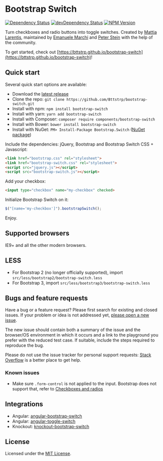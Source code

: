 # Bootstrap Switch
[![Dependency Status](https://david-dm.org/Bttstrp/bootstrap-switch.svg?style=flat)](https://david-dm.org/Bttstrp/bootstrap-switch)
[![devDependency Status](https://david-dm.org/Bttstrp/bootstrap-switch/dev-status.svg?style=flat)](https://david-dm.org/Bttstrp/bootstrap-switch#info=devDependencies)
[![NPM Version](http://img.shields.io/npm/v/bootstrap-switch.svg?style=flat)](https://www.npmjs.org/)

Turn checkboxes and radio buttons into toggle switches. Created by [Mattia Larentis](http://github.com/nostalgiaz), maintained by [Emanuele Marchi](http://github.com/lostcrew) and [Peter Stein](http://www.bdmdesign.org) with the help of the community.

To get started, check out [https://bttstrp.github.io/bootstrap-switch](https://bttstrp.github.io/bootstrap-switch)!

## Quick start

Several quick start options are available:

- Download the [latest release](https://github.com/Bttstrp/bootstrap-switch/releases/latest)
- Clone the repo: `git clone https://github.com/Bttstrp/bootstrap-switch.git`
- Install with npm: `npm install bootstrap-switch`
- Install with yarn: `yarn add bootstrap-switch`
- Install with Composer: `composer require components/bootstrap-switch`
- Install with Bower: `bower install bootstrap-switch`
- Install with NuGet: `PM> Install-Package Bootstrap.Switch` ([NuGet package](https://github.com/blachniet/bootstrap-switch-nuget))

Include the dependencies: jQuery, Bootstrap and Bootstrap Switch CSS + Javascript:

``` html
<link href="bootstrap.css" rel="stylesheet">
<link href="bootstrap-switch.css" rel="stylesheet">
<script src="jquery.js"></script>
<script src="bootstrap-switch.js"></script>
```

Add your checkbox:

```html
<input type="checkbox" name="my-checkbox" checked>
```

Initialize Bootstrap Switch on it:

```javascript
$("[name='my-checkbox']").bootstrapSwitch();
```

Enjoy.

## Supported browsers

IE9+ and all the other modern browsers.

## LESS

- For Bootstrap 2 (no longer officially supported), import `src/less/bootstrap2/bootstrap-switch.less`
- For Bootstrap 3, import `src/less/bootstrap3/bootstrap-switch.less`

## Bugs and feature requests

Have a bug or a feature request? Please first search for existing and closed issues. If your problem or idea is not addressed yet, [please open a new issue](https://github.com/Bttstrp/bootstrap-switch/issues/new).

The new issue should contain both a summary of the issue and the browser/OS environment in which it occurs and a link to the playground you prefer with the reduced test case.
If suitable, include the steps required to reproduce the bug.

Please do not use the issue tracker for personal support requests: [Stack Overflow](https://stackoverflow.com/questions/tagged/bootstrap-switch) is a better place to get help.

### Known issues

- Make sure `.form-control` is not applied to the input. Bootstrap does not support that, refer to [Checkboxes and radios](https://getbootstrap.com/css/#checkboxes-and-radios)

## Integrations

- Angular: [angular-bootstrap-switch](https://github.com/frapontillo/angular-bootstrap-switch)
- Angular: [angular-toggle-switch](https://github.com/JumpLink/angular-toggle-switch)
- Knockout: [knockout-bootstrap-switch](https://github.com/pauloortins/knockout-bootstrap-switch)

## License

Licensed under the [MIT License](https://github.com/Bttstrp/bootstrap-switch/blob/master/LICENSE).


